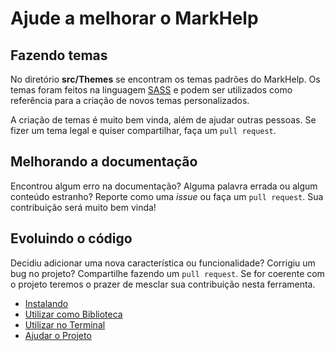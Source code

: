 # Ajude a melhorar o MarkHelp

## Fazendo temas

No diretório **src/Themes** se encontram os temas padrões do MarkHelp. 
Os temas foram feitos na linguagem [SASS](https://sass-lang.com) e 
podem ser utilizados como referência para a criação de novos temas personalizados.

A criação de temas é muito bem vinda, além de ajudar outras pessoas.
Se fizer um tema legal e quiser compartilhar, faça um `pull request`.

## Melhorando a documentação

Encontrou algum erro na documentação? Alguma palavra errada ou algum conteúdo estranho?
Reporte como uma *issue* ou faça um `pull request`. Sua contribuição será muito bem vinda!

## Evoluindo o código

Decidiu adicionar uma nova característica ou funcionalidade? Corrigiu um bug no projeto?
Compartilhe fazendo um `pull request`. Se for coerente com o projeto teremos o prazer 
de mesclar sua contribuição nesta ferramenta.

-   [Instalando](instalando.md)
-   [Utilizar como Biblioteca](utilizar-como-biblioteca.md)
-   [Utilizar no Terminal](utilizar-no-terminal.md)
-   [Ajudar o Projeto](como-ajudar.md)

